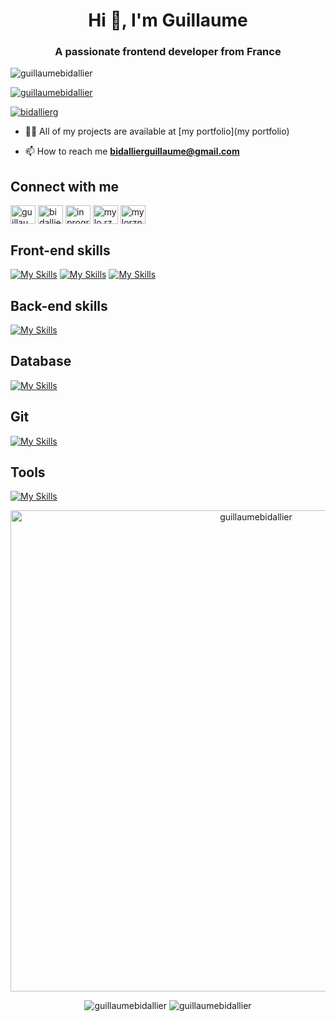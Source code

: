 <h1 align="center">Hi 👋, I'm Guillaume</h1>
<h3 align="center">A passionate frontend developer from France</h3>

<p align="left"> <img src="https://komarev.com/ghpvc/?username=guillaumebidallier&label=Profile%20views&color=0e75b6&style=flat" alt="guillaumebidallier" /> </p>

<p align="left"> <a href="https://github.com/ryo-ma/github-profile-trophy"><img src="https://github-profile-trophy.vercel.app/?username=guillaumebidallier" alt="guillaumebidallier" /></a> </p>

<p align="left"> <a href="https://twitter.com/bidallierg" target="blank"><img src="https://img.shields.io/twitter/follow/bidallierg?logo=twitter&style=for-the-badge" alt="bidallierg" /></a> </p>

- 👨‍💻 All of my projects are available at [my portfolio](my portfolio)

- 📫 How to reach me **bidallierguillaume@gmail.com**

## Connect with me
<p align="left">
<a href="https://codepen.io/guillaume-bidallier" target="blank"><img align="center" src="https://raw.githubusercontent.com/rahuldkjain/github-profile-readme-generator/master/src/images/icons/Social/codepen.svg" alt="guillaume-bidallier" height="30" width="40" /></a>
<a href="https://twitter.com/bidallierg" target="blank"><img align="center" src="https://raw.githubusercontent.com/rahuldkjain/github-profile-readme-generator/master/src/images/icons/Social/twitter.svg" alt="bidallierg" height="30" width="40" /></a>
<a href="https://linkedin.com/in/in progress" target="blank"><img align="center" src="https://raw.githubusercontent.com/rahuldkjain/github-profile-readme-generator/master/src/images/icons/Social/linked-in-alt.svg" alt="in progress" height="30" width="40" /></a>
<a href="https://fb.com/mylo.rzn" target="blank"><img align="center" src="https://raw.githubusercontent.com/rahuldkjain/github-profile-readme-generator/master/src/images/icons/Social/facebook.svg" alt="mylo.rzn" height="30" width="40" /></a>
<a href="https://instagram.com/mylorzn" target="blank"><img align="center" src="https://raw.githubusercontent.com/rahuldkjain/github-profile-readme-generator/master/src/images/icons/Social/instagram.svg" alt="mylorzn" height="30" width="40" /></a>
</p>

## Front-end skills
[![My Skills](https://skillicons.dev/icons?i=react,redux,ts&perline=3)](https://skillicons.dev)
[![My Skills](https://skillicons.dev/icons?i=js,html,css,bootstrap)](https://skillicons.dev)
[![My Skills](https://skillicons.dev/icons?i=figma,ps&theme=light)](https://skillicons.dev)

## Back-end skills
[![My Skills](https://skillicons.dev/icons?i=javascript,nodejs&theme=light)](https://skillicons.dev)

## Database
[![My Skills](https://skillicons.dev/icons?i=mysql,postgres,mongodb)](https://skillicons.dev)

## Git

[![My Skills](https://skillicons.dev/icons?i=git,github)](https://skillicons.dev)

## Tools
[![My Skills](https://skillicons.dev/icons?i=idea,vscode,visualstudio)](https://skillicons.dev)

<p align="center">
  <img src="https://github-readme-streak-stats.herokuapp.com/?user=guillaumebidallier&" alt="guillaumebidallier" width="770" />
</p>
<p align="center">
  <img src="https://github-readme-stats.vercel.app/api/top-langs?username=guillaumebidallier&show_icons=true&locale=en&layout=compact" alt="guillaumebidallier" />
  <img src="https://github-readme-stats.vercel.app/api?username=guillaumebidallier&show_icons=true&locale=en" alt="guillaumebidallier" />
</p>




<!--
**GuillaumeBidallier/GuillaumeBidallier** is a ✨ _special_ ✨ repository because its `README.md` (this file) appears on your GitHub profile.

Here are some ideas to get you started:

- 👯 I’m looking to collaborate on ...
- 🤔 I’m looking for help with ...
- 💬 Ask me about ...
- 📫 How to reach me: ...
- 😄 Pronouns: ...
- ⚡ Fun fact: ...
-->
